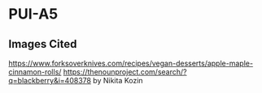 # PUI-A5

## Images Cited
https://www.forksoverknives.com/recipes/vegan-desserts/apple-maple-cinnamon-rolls/
https://thenounproject.com/search/?q=blackberry&i=408378 by Nikita Kozin

